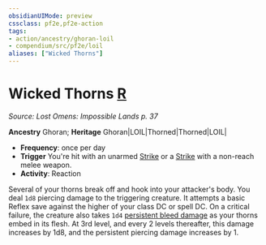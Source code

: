 ```yaml
---
obsidianUIMode: preview
cssclass: pf2e,pf2e-action
tags:
- action/ancestry/ghoran-loil
- compendium/src/pf2e/loil
aliases: ["Wicked Thorns"]
---
```

# Wicked Thorns [R](/rules/core-rulebook/chapter-9-playing-the-game.md#Actions "Reaction")
*Source: Lost Omens: Impossible Lands p. 37*  

**Ancestry** Ghoran; **Heritage** Ghoran|LOIL|Thorned|Thorned|LOIL|
- **Frequency**: once per day
- **Trigger** You're hit with an unarmed [Strike](/rules/actions/strike.md) or a [Strike](/rules/actions/strike.md) with a non-reach melee weapon.
- **Activity**: Reaction

Several of your thorns break off and hook into your attacker's body. You deal `1d8` piercing damage to the triggering creature. It attempts a basic Reflex save against the higher of your class DC or spell DC. On a critical failure, the creature also takes `1d4` [persistent bleed damage](/rules/conditions.md#Persistent%20Damage) as your thorns embed in its flesh. At 3rd level, and every 2 levels thereafter, this damage increases by 1d8, and the persistent piercing damage increases by 1.